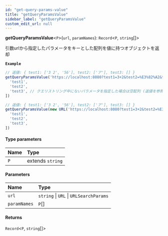 ```yaml
---
id: "get-query-params-value"
title: "getQueryParamsValue"
sidebar_label: "getQueryParamsValue"
custom_edit_url: null
---
```



**getQueryParamsValue**<`P`\>(`url`, `paramNames`): `Record`<`P`, `string`[]\>

引数urlから指定したパラメータをキーとした配列を値に持つオブジェクトを返却

**`Example`**

```ts
// 返値: { test1: ['3 2', '56'], test2: ['ア'], test3: [] }
getQueryParamsValue('https://localhost:8080?test1=3+2&test2=%E3%82%A2&test1=56#fragment', [
  'test1',
  'test2',
  'test3', // クエリストリング中にないパラメータを指定した場合は空配列 (返値を参照)
])

// 返値: { test1: ['3 2', '56'], test2: ['ア'], test3: [] }
getQueryParamsValue(new URL('https://localhost:8080?test1=3+2&test2=%E3%82%A2&test1=56#fragment'), [
  'test1',
  'test2',
  'test3',
])
```

#### Type parameters

| Name | Type |
| :------ | :------ |
| `P` | extends `string` |

#### Parameters

| Name | Type |
| :------ | :------ |
| `url` | `string` \| `URL` \| `URLSearchParams` |
| `paramNames` | `P`[] |

#### Returns

`Record`<`P`, `string`[]\>
